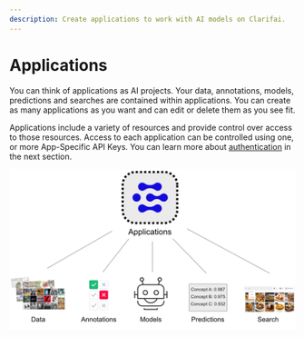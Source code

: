 ```yaml
---
description: Create applications to work with AI models on Clarifai.
---
```


# Applications

You can think of applications as AI projects. Your data, annotations, models, predictions and searches are contained within applications. You can create as many applications as you want and can edit or delete them as you see fit.

Applications include a variety of resources and provide control over access to those resources. Access to each application can be controlled using one, or more App-Specific API Keys. You can learn more about [authentication](https://docs.clarifai.com/getting-started/authentication) in the next section.

![](../../.gitbook/assets/applications%20%281%29.jpg)


